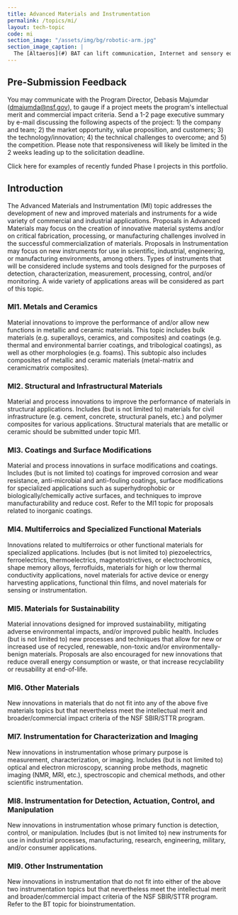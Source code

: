 ```yaml
---
title: Advanced Materials and Instrumentation
permalink: /topics/mi/
layout: tech-topic
code: mi
section_image: "/assets/img/bg/robotic-arm.jpg"
section_image_caption: |
  The [Altaeros](#) BAT can lift communication, Internet and sensory equipment alongside the turbine to provide additional services for customers.
---
```


## Pre-Submission Feedback
You may communicate with the Program Director, Debasis Majumdar (dmajumda@nsf.gov), to gauge if a project meets the program's intellectual merit and commercial impact criteria. Send a 1-2 page executive summary by e-mail discussing the following aspects of the project: 1) the company and team; 2) the market opportunity, value proposition, and customers; 3) the technology/innovation; 4) the technical challenges to overcome; and 5) the competition. Please note that responsiveness will likely be limited in the 2 weeks leading up to the solicitation deadline.

Click here for examples of recently funded Phase I projects in this portfolio.

## Introduction
The Advanced Materials and Instrumentation (MI) topic addresses the development of new and improved materials and instruments for a wide variety of commercial and industrial applications. Proposals in Advanced Materials may focus on the creation of innovative material systems and/or on critical fabrication, processing, or manufacturing challenges involved in the successful commercialization of materials. Proposals in Instrumentation may focus on new instruments for use in scientific, industrial, engineering, or manufacturing environments, among others. Types of instruments that will be considered include systems and tools designed for the purposes of detection, characterization, measurement, processing, control, and/or monitoring. A wide variety of applications areas will be considered as part of this topic.
### MI1. Metals and Ceramics
Material innovations to improve the performance of and/or allow new functions in metallic and ceramic materials. This topic includes bulk materials (e.g. superalloys, ceramics, and composites) and coatings (e.g. thermal and environmental barrier coatings, and tribological coatings), as well as other morphologies (e.g. foams). This subtopic also includes composites of metallic and ceramic materials (metal-matrix and ceramicmatrix composites).

### MI2. Structural and Infrastructural Materials
Material and process innovations to improve the performance of materials in structural applications. Includes (but is not limited to) materials for civil infrastructure (e.g. cement, concrete, structural panels, etc.) and polymer composites for various applications. Structural materials that are metallic or ceramic should be submitted under topic MI1.

### MI3. Coatings and Surface Modifications
Material and process innovations in surface modifications and coatings. Includes (but is not limited to) coatings for improved corrosion and wear resistance, anti-microbial and anti-fouling coatings, surface modifications for specialized applications such as superhydrophobic or biologically/chemically active surfaces, and techniques to improve manufacturability and reduce cost. Refer to the MI1 topic for proposals related to inorganic coatings.

### MI4. Multiferroics and Specialized Functional Materials
Innovations related to multiferroics or other functional materials for specialized applications. Includes (but is not limited to) piezoelectrics, ferroelectrics, thermoelectrics, magnetostrictives, or electrochromics, shape memory alloys, ferrofluids, materials for high or low thermal conductivity applications, novel materials for active device or energy harvesting applications, functional thin films, and novel materials for sensing or instrumentation.

### MI5. Materials for Sustainability
Material innovations designed for improved sustainability, mitigating adverse environmental impacts, and/or improved public health. Includes (but is not limited to) new processes and techniques that allow for new or increased use of recycled, renewable, non-toxic and/or environmentally-benign materials. Proposals are also encouraged for new innovations that reduce overall energy consumption or waste, or that increase recyclability or reusability at end-of-life.

### MI6. Other Materials
New innovations in materials that do not fit into any of the above five materials topics but that nevertheless meet the intellectual merit and broader/commercial impact criteria of the NSF SBIR/STTR program.

### MI7. Instrumentation for Characterization and Imaging
New innovations in instrumentation whose primary purpose is measurement, characterization, or imaging. Includes (but is not limited to) optical and electron microscopy, scanning probe methods, magnetic imaging (NMR, MRI, etc.), spectroscopic and chemical methods, and other scientific instrumentation.

### MI8. Instrumentation for Detection, Actuation, Control, and Manipulation
New innovations in instrumentation whose primary function is detection, control, or manipulation. Includes (but is not limited to) new instruments for use in industrial processes, manufacturing, research, engineering, military, and/or consumer applications.

### MI9. Other Instrumentation
New innovations in instrumentation that do not fit into either of the above two instrumentation topics but that nevertheless meet the intellectual merit and broader/commercial impact criteria of the NSF SBIR/STTR program. Refer to the BT topic for bioinstrumentation.
